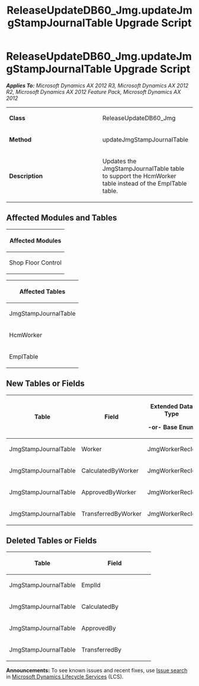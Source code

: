 ﻿---
title: ReleaseUpdateDB60_Jmg.updateJmgStampJournalTable Upgrade Script
TOCTitle: ReleaseUpdateDB60_Jmg.updateJmgStampJournalTable Upgrade Script
ms:assetid: f6b86e35-6535-da93-f74a-b09b72574dee
ms:mtpsurl: https://msdn.microsoft.com/en-us/library/JJ737576(v=AX.60)
ms:contentKeyID: 49712269
ms.date: 05/18/2015
mtps_version: v=AX.60
---

# ReleaseUpdateDB60\_Jmg.updateJmgStampJournalTable Upgrade Script 


_**Applies To:** Microsoft Dynamics AX 2012 R3, Microsoft Dynamics AX 2012 R2, Microsoft Dynamics AX 2012 Feature Pack, Microsoft Dynamics AX 2012_

<table>
<colgroup>
<col style="width: 50%" />
<col style="width: 50%" />
</colgroup>
<tbody>
<tr class="odd">
<td><p><strong>Class</strong></p></td>
<td><p>ReleaseUpdateDB60_Jmg</p></td>
</tr>
<tr class="even">
<td><p><strong>Method</strong></p></td>
<td><p>updateJmgStampJournalTable</p></td>
</tr>
<tr class="odd">
<td><p><strong>Description</strong></p></td>
<td><p>Updates the JmgStampJournalTable table to support the HcmWorker table instead of the EmplTable table.</p></td>
</tr>
</tbody>
</table>


## Affected Modules and Tables

<table>
<colgroup>
<col style="width: 100%" />
</colgroup>
<thead>
<tr class="header">
<th><p>Affected Modules</p></th>
</tr>
</thead>
<tbody>
<tr class="odd">
<td><p>Shop Floor Control</p></td>
</tr>
</tbody>
</table>


<table>
<colgroup>
<col style="width: 100%" />
</colgroup>
<thead>
<tr class="header">
<th><p>Affected Tables</p></th>
</tr>
</thead>
<tbody>
<tr class="odd">
<td><p>JmgStampJournalTable</p></td>
</tr>
<tr class="even">
<td><p>HcmWorker</p></td>
</tr>
<tr class="odd">
<td><p>EmplTable</p></td>
</tr>
</tbody>
</table>


## New Tables or Fields

<table>
<colgroup>
<col style="width: 33%" />
<col style="width: 33%" />
<col style="width: 33%" />
</colgroup>
<thead>
<tr class="header">
<th><p>Table</p></th>
<th><p>Field</p></th>
<th><p>Extended Data Type</p>
<p>-or- Base Enum</p></th>
</tr>
</thead>
<tbody>
<tr class="odd">
<td><p>JmgStampJournalTable</p></td>
<td><p>Worker</p></td>
<td><p>JmgWorkerRecId</p></td>
</tr>
<tr class="even">
<td><p>JmgStampJournalTable</p></td>
<td><p>CalculatedByWorker</p></td>
<td><p>JmgWorkerRecId</p></td>
</tr>
<tr class="odd">
<td><p>JmgStampJournalTable</p></td>
<td><p>ApprovedByWorker</p></td>
<td><p>JmgWorkerRecId</p></td>
</tr>
<tr class="even">
<td><p>JmgStampJournalTable</p></td>
<td><p>TransferredByWorker</p></td>
<td><p>JmgWorkerRecId</p></td>
</tr>
</tbody>
</table>


## Deleted Tables or Fields

<table>
<colgroup>
<col style="width: 50%" />
<col style="width: 50%" />
</colgroup>
<thead>
<tr class="header">
<th><p>Table</p></th>
<th><p>Field</p></th>
</tr>
</thead>
<tbody>
<tr class="odd">
<td><p>JmgStampJournalTable</p></td>
<td><p>EmplId</p></td>
</tr>
<tr class="even">
<td><p>JmgStampJournalTable</p></td>
<td><p>CalculatedBy</p></td>
</tr>
<tr class="odd">
<td><p>JmgStampJournalTable</p></td>
<td><p>ApprovedBy</p></td>
</tr>
<tr class="even">
<td><p>JmgStampJournalTable</p></td>
<td><p>TransferredBy</p></td>
</tr>
</tbody>
</table>

  
**Announcements:** To see known issues and recent fixes, use [Issue search](http://go.microsoft.com/fwlink/?linkid=389258) in [Microsoft Dynamics Lifecycle Services](http://go.microsoft.com/fwlink/?linkid=306505) (LCS).

